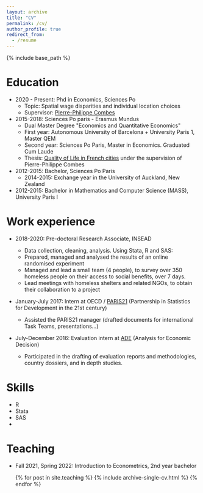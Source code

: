 ```yaml
---
layout: archive
title: "CV"
permalink: /cv/
author_profile: true
redirect_from:
  - /resume
---
```


{% include base_path %}

Education
======
* 2020 - Present: Phd in Economics, Sciences Po
	* Topic: Spatial wage disparities and individual location choices
	* Supervisor: [Pierre-Philippe Combes](https://sites.google.com/view/pierrephilippecombes)
* 2015-2018: Sciences Po paris - Erasmus Mundus
	* Dual Master Degree "Economics and Quantitative Economics"
	* First year: Autonomous University of Barcelona + University Paris 1, Master QEM
	* Second year: Sciences Po Paris, Master in Economics. Graduated Cum Laude
	* Thesis: [Quality of Life in French cities](https://www.sciencespo.fr/ecole-doctorale/sites/sciencespo.fr.ecole-doctorale/files/M_FEUILLADE_2018.pdf) under the supervision of Pierre-Philippe Combes
* 2012-2015: Bachelor, Sciences Po Paris
	* 2014-2015: Exchange year in the University of Auckland, New Zealand
* 2012-2015: Bachelor in Mathematics and Computer Science (MASS), University Paris I

Work experience
======
* 2018-2020: Pre-doctoral Research Associate, INSEAD
  * Data collection, cleaning, analysis. Using Stata, R and SAS:
  * Prepared, managed and analysed the results of an online randomised experiment
  * Managed and lead a small team (4 people), to survey over 350 homeless people on their access to social benefits, over 7 days.
  * Lead meetings with homeless shelters and related NGOs, to obtain their collaboration to a project

* January-July 2017: Intern at OECD / [PARIS21](https://www.paris21.org/) (Partnership in Statistics for Development in the 21st century)
  * Assisted the PARIS21 manager (drafted documents for international Task Teams, presentations…)

* July-December 2016: Evaluation intern at [ADE](https://ade.eu/) (Analysis for Economic Decision)
  * Participated in the drafting of evaluation reports and methodologies, country dossiers, and in depth studies.

Skills
======
* R
* Stata
* SAS
* 
  
Teaching
======
 * Fall 2021, Spring 2022: Introduction to Econometrics, 2nd year bachelor 

 <ul>{% for post in site.teaching %}
    {% include archive-single-cv.html %}
  {% endfor %}</ul>
  

